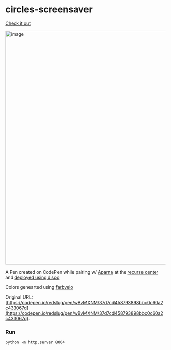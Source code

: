 # circles-screensaver

[Check it out](https://circles-screensaver.rcdis.co/)

<img width="735" alt="image" src="https://github.com/user-attachments/assets/9f93730e-220b-4393-a416-8405adcbc61a" />


A Pen created on CodePen while pairing w/ [Aparna](https://github.com/cranberrymuffin) at the [recurse center](https://www.recurse.com/) and [deployed using disco](https://docs.letsdisco.dev/deployment-guides/static-site)

Colors genearted using [farbvelo](https://farbvelo.elastiq.ch/)

Original URL: [https://codepen.io/redslug/pen/wBvMXNM/37d7cd458793898bbc0c60a2c433067d](https://codepen.io/redslug/pen/wBvMXNM/37d7cd458793898bbc0c60a2c433067d).

### Run
```shell
python -m http.server 8004
```
